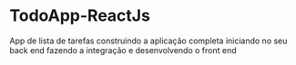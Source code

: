 # TodoApp-ReactJs
App de lista de tarefas construindo a aplicação completa iniciando no seu back end fazendo a integração e desenvolvendo o front end 
